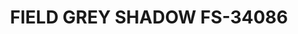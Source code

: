 ---
layout: product
title: "FIELD GREY SHADOW FS-34086"
price: "300" 
desc: "Akrilna boja 17mL - Metalik"
img_path: "/assets/img/AMMO.F-514.webp"
brand: "AMMO"
available: false
special_offer: false
new: false
soon: false
cat: "020000"
subcat: "020100"
subsubcat: "020101"
sifra: "AMMO.F-514"
popular: false
---